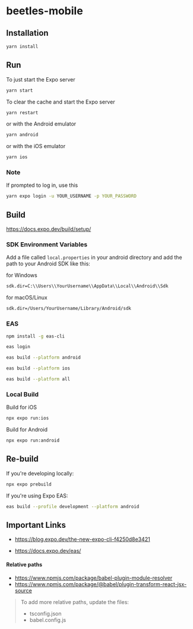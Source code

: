 # beetles-mobile

## Installation

```bash
yarn install
```

## Run

To just start the Expo server

```bash
yarn start
```

To clear the cache and start the Expo server

```bash
yarn restart
```

or with the Android emulator

```bash
yarn android
```

or with the iOS emulator

```bash
yarn ios
```

### Note

If prompted to log in, use this

```bash
yarn expo login -u YOUR_USERNAME -p YOUR_PASSWORD
```

## Build

https://docs.expo.dev/build/setup/

### SDK Environment Variables

Add a file called `local.properties` in your android directory and add the path to your Android SDK like this:

for Windows

```bash
sdk.dir=C:\\Users\\YourUsername\\AppData\\Local\\Android\\Sdk
```

for macOS/Linux

```bash
sdk.dir=/Users/YourUsername/Library/Android/sdk
```

### EAS

```bash
npm install -g eas-cli
```

```bash
eas login
```

```bash
eas build --platform android
```

```bash
eas build --platform ios
```

```bash
eas build --platform all
```

### Local Build

Build for iOS

```bash
npx expo run:ios
```

Build for Android

```bash
npx expo run:android
```

## Re-build

If you're developing locally:

```bash
npx expo prebuild
```

If you're using Expo EAS:

```bash
eas build --profile development --platform android
```

## Important Links

- https://blog.expo.dev/the-new-expo-cli-f4250d8e3421

- https://docs.expo.dev/eas/

#### Relative paths

- https://www.npmjs.com/package/babel-plugin-module-resolver
- https://www.npmjs.com/package/@babel/plugin-transform-react-jsx-source

> To add more relative paths, update the files:
>
> - tsconfig.json
> - babel.config.js
